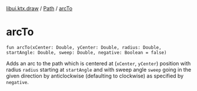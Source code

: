 [libui.ktx.draw](../README.md) / [Path](README.md) / [arcTo](arc-to.md)

# arcTo

`fun arcTo(xCenter: Double, yCenter: Double, radius: Double, startAngle: Double, sweep: Double, negative: Boolean = false)`

Adds an arc to the path which is centered at (`xCenter`, `yCenter`) position with radius `radius`
starting at `startAngle` and with sweep angle `sweep` going in the given direction by
anticlockwise (defaulting to clockwise) as specified by `negative`.
